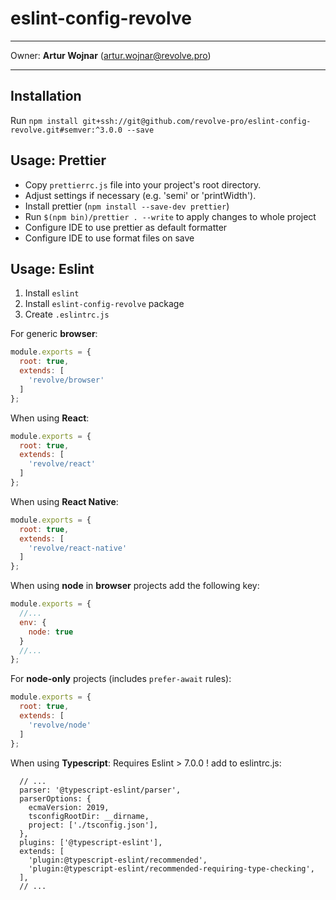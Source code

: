 # eslint-config-revolve

---

Owner: **Artur Wojnar** (<artur.wojnar@revolve.pro>)

---

## Installation

Run `npm install git+ssh://git@github.com/revolve-pro/eslint-config-revolve.git#semver:^3.0.0 --save`

## Usage: Prettier

- Copy `prettierrc.js` file into your project's root directory.
- Adjust settings if necessary (e.g. 'semi' or 'printWidth').
- Install prettier (`npm install --save-dev prettier`)
- Run `$(npm bin)/prettier . --write` to apply changes to whole project
- Configure IDE to use prettier as default formatter
- Configure IDE to use format files on save

## Usage: Eslint

1. Install `eslint`
1. Install `eslint-config-revolve` package
1. Create `.eslintrc.js`

For generic **browser**:

```JavaScript
module.exports = {
  root: true,
  extends: [
    'revolve/browser'
  ]
};
```

When using **React**:

```JavaScript
module.exports = {
  root: true,
  extends: [
    'revolve/react'
  ]
};
```

When using **React Native**:

```JavaScript
module.exports = {
  root: true,
  extends: [
    'revolve/react-native'
  ]
};
```

When using **node** in **browser** projects add the following key:

```JavaScript
module.exports = {
  //...
  env: {
    node: true
  }
  //...
};
```

For **node-only** projects (includes `prefer-await` rules):

```JavaScript
module.exports = {
  root: true,
  extends: [
    'revolve/node'
  ]
};
```

When using **Typescript**:
Requires Eslint > 7.0.0 !
add to eslintrc.js:

```JS
  // ...
  parser: '@typescript-eslint/parser',
  parserOptions: {
    ecmaVersion: 2019,
    tsconfigRootDir: __dirname,
    project: ['./tsconfig.json'],
  },
  plugins: ['@typescript-eslint'],
  extends: [
    'plugin:@typescript-eslint/recommended',
    'plugin:@typescript-eslint/recommended-requiring-type-checking',
  ],
  // ...
```
